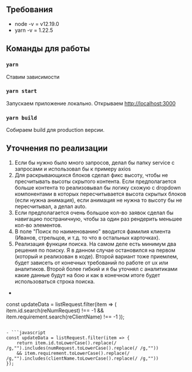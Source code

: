 ## Требования

- node -v = v12.19.0
- yarn -v = 1.22.5

## Команды для работы

### `yarn`

Ставим зависимости

### `yarn start`

Запускаем приложение локально. Открываем [http://localhost:3000](http://localhost:3000)

### `yarn build`

Собираем build для production версии.

## Уточнения по реализации

1. Если бы нужно было много запросов, делал бы папку service с запросами и использовал бы к примеру axios
2. Для раскрывающихся блоков сделал фикс высоту, чтобы не пресчитывать высоты скрытого контента. Если предполагается больше контента то реализовывал бы логику схожую с dropdown компонентами в которых пересчитывается высота скрытых блоков (если нужна анимация), если анимация не нужна то высоту бы не пересчитывал, а делал auto.
3. Если предполагается очень большое кол-во заявок сделал бы навигацию постраничную, чтобы за один раз рендерить меньшее кол-во элементов.
4.  В поле "Поиск по наименованию" вводится фамилия клиента (Иванов, стрельцов, и т.д. то что в остальных карточках).
5. Реализация функции поиска. На самом деле есть минимум два решения по поиску. Я в данном случае остановился на первом (который и реализован в коде). Второй вариант тоже приемлем, будет зависеть от конечных требований по работе от ux или аналитиков. Второй более гибкий и я бы уточнял с аналитиками какие данные будут на бою и как в конечном итоге будет использоваться строка поиска.

- ```javascript
const updateData = listRequest.filter(item => (
    item.id.search(reNumRequest) !== -1 && item.requirement.search(reClientName) !== -1
));
```

- ```javascript
const updateData = listRequest.filter(item => {
	return item.id.toLowerCase().replace(/ /g,"").includes(numRequest.toLowerCase().replace(/ /g,"")) 
	&& item.requirement.toLowerCase().replace(/ /g,"").includes(clientName.toLowerCase().replace(/ /g,""))
});
```